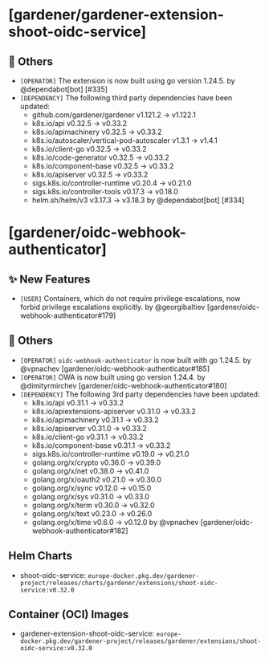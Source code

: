 # [gardener/gardener-extension-shoot-oidc-service]

## 🏃 Others

- `[OPERATOR]` The extension is now built using go version 1.24.5. by @dependabot[bot] [#335]
- `[DEPENDENCY]` The following third party dependencies have been updated:  
  -	github.com/gardener/gardener v1.121.2 -> v1.122.1  
  -	k8s.io/api v0.32.5 -> v0.33.2  
  -	k8s.io/apimachinery v0.32.5 -> v0.33.2  
  -	k8s.io/autoscaler/vertical-pod-autoscaler v1.3.1 -> v1.4.1  
  -	k8s.io/client-go v0.32.5 -> v0.33.2  
  -	k8s.io/code-generator v0.32.5 -> v0.33.2  
  -	k8s.io/component-base v0.32.5 -> v0.33.2  
  -	k8s.io/apiserver v0.32.5  -> v0.33.2  
  -	sigs.k8s.io/controller-runtime v0.20.4 -> v0.21.0  
  -	sigs.k8s.io/controller-tools v0.17.3 -> v0.18.0  
  -	helm.sh/helm/v3 v3.17.3 -> v3.18.3 by @dependabot[bot] [#334]
# [gardener/oidc-webhook-authenticator]

## ✨ New Features

- `[USER]` Containers, which do not require privilege escalations, now forbid privilege escalations explicitly. by @georgibaltiev [gardener/oidc-webhook-authenticator#179]
## 🏃 Others

- `[OPERATOR]` `oidc-webhook-authenticator` is now built with go 1.24.5. by @vpnachev [gardener/oidc-webhook-authenticator#185]
- `[OPERATOR]` OWA is now built using go version 1.24.4. by @dimityrmirchev [gardener/oidc-webhook-authenticator#180]
- `[DEPENDENCY]` The following 3rd party dependencies have been updated:  
  - k8s.io/api v0.31.1 -> v0.33.2  
  - k8s.io/apiextensions-apiserver v0.31.0 -> v0.33.2  
  - k8s.io/apimachinery v0.31.1 -> v0.33.2  
  - k8s.io/apiserver v0.31.0 -> v0.33.2  
  - k8s.io/client-go v0.31.1 -> v0.33.2  
  - k8s.io/component-base v0.31.1 -> v0.33.2  
  - sigs.k8s.io/controller-runtime v0.19.0 -> v0.21.0  
  - golang.org/x/crypto v0.36.0 -> v0.39.0  
  - golang.org/x/net v0.38.0 -> v0.41.0  
  - golang.org/x/oauth2 v0.21.0 -> v0.30.0  
  - golang.org/x/sync v0.12.0 -> v0.15.0  
  - golang.org/x/sys v0.31.0 -> v0.33.0  
  - golang.org/x/term v0.30.0 -> v0.32.0  
  - golang.org/x/text v0.23.0 -> v0.26.0  
  - golang.org/x/time v0.6.0 -> v0.12.0 by @vpnachev [gardener/oidc-webhook-authenticator#182]

## Helm Charts
- shoot-oidc-service: `europe-docker.pkg.dev/gardener-project/releases/charts/gardener/extensions/shoot-oidc-service:v0.32.0`
## Container (OCI) Images
- gardener-extension-shoot-oidc-service: `europe-docker.pkg.dev/gardener-project/releases/gardener/extensions/shoot-oidc-service:v0.32.0`
